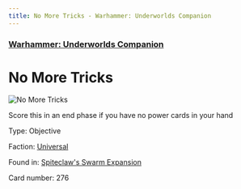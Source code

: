 ```yaml
---
title: No More Tricks - Warhammer: Underworlds Companion
---
```


### [Warhammer: Underworlds Companion](https://guidokessels.github.io/wh-underworlds)

  

# No More Tricks

![No More Tricks](https://warhammerunderworlds.com/wp-content/uploads/sites/6/2018/02/276_ENG.png)

Score this in an end phase if you have no power cards in your hand

Type: Objective

Faction: [Universal](https://guidokessels.github.io/wh-underworlds/factions/universal)

Found in: [Spiteclaw's Swarm Expansion](https://guidokessels.github.io/wh-underworlds/locations/spiteclaws-swarm-expansion)

Card number: 276
